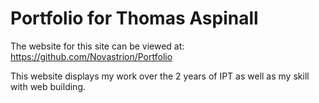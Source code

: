 # Portfolio for Thomas Aspinall
The website for this site can be viewed at: https://github.com/Novastrion/Portfolio

This website displays my work over the 2 years of IPT as well as my skill with web building.
